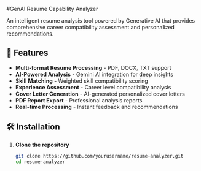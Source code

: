 #GenAI Resume Capability Analyzer

An intelligent resume analysis tool powered by Generative AI that provides comprehensive career compatibility assessment and personalized recommendations.

## 🚀 Features

- **Multi-format Resume Processing** - PDF, DOCX, TXT support
- **AI-Powered Analysis** - Gemini AI integration for deep insights
- **Skill Matching** - Weighted skill compatibility scoring
- **Experience Assessment** - Career level compatibility analysis
- **Cover Letter Generation** - AI-generated personalized cover letters
- **PDF Report Export** - Professional analysis reports
- **Real-time Processing** - Instant feedback and recommendations

## 🛠️ Installation

1. **Clone the repository**
   ```bash
   git clone https://github.com/yourusername/resume-analyzer.git
   cd resume-analyzer
